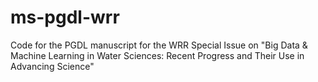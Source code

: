 # ms-pgdl-wrr

Code for the PGDL manuscript for the WRR Special Issue on "Big Data & Machine Learning in Water Sciences: Recent Progress and Their Use in Advancing Science" 
